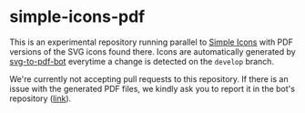 # simple-icons-pdf

This is an experimental repository running parallel to [Simple Icons](https://github.com/simple-icons/simple-icons) with PDF versions of the SVG icons found there. Icons are automatically generated by [svg-to-pdf-bot](https://github.com/simple-icons/svg-to-pdf-bot) everytime a change is detected on the `develop` branch.

We're currently not accepting pull requests to this repository. If there is an issue with the generated PDF files, we kindly ask you to report it in the bot's repository ([link](https://github.com/simple-icons/svg-to-pdf-bot/issues/new)).
